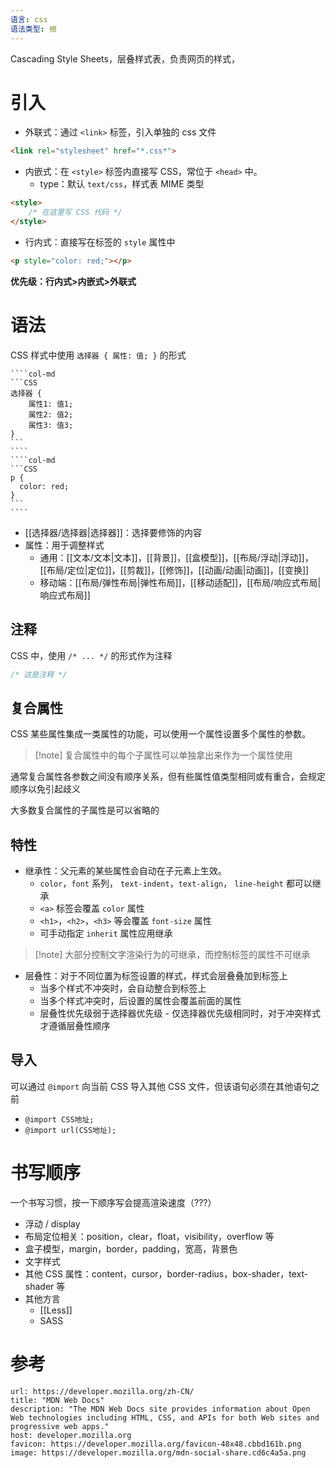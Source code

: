 ```yaml
---
语言: css
语法类型: 根
---
```

Cascading Style Sheets，层叠样式表，负责网页的样式，

# 引入

- 外联式：通过 `<link>` 标签，引入单独的 css 文件

```HTML
<link rel="stylesheet" href="*.css*">
```

- 内嵌式：在 `<style>` 标签内直接写 CSS，常位于 `<head>` 中。
	- type：默认 `text/css`，样式表 MIME 类型

```HTML
<style>
    /* 在这里写 CSS 代码 */
</style>
```

- 行内式：直接写在标签的 `style` 属性中

```HTML
<p style="color: red;"></p>
```

**优先级：行内式>内嵌式>外联式**

# 语法

CSS 样式中使用 `选择器 { 属性: 值; }` 的形式

`````col
````col-md
```CSS
选择器 {
    属性1: 值1;
    属性2: 值2;
    属性3: 值3;
}
```
````
````col-md
```CSS
p {
  color: red;
}
```
````
`````
- [[选择器/选择器|选择器]]：选择要修饰的内容
- 属性：用于调整样式
	- 通用：[[文本/文本|文本]]，[[背景]]，[[盒模型]]，[[布局/浮动|浮动]]，[[布局/定位|定位]]，[[剪裁]]，[[修饰]]，[[动画/动画|动画]]，[[变换]]
	- 移动端：[[布局/弹性布局|弹性布局]]，[[移动适配]]，[[布局/响应式布局|响应式布局]]

## 注释

CSS 中，使用 `/* ... */` 的形式作为注释

```CSS
/* 这是注释 */
```

## 复合属性

CSS 某些属性集成一类属性的功能，可以使用一个属性设置多个属性的参数。

> [!note] 复合属性中的每个子属性可以单独拿出来作为一个属性使用

通常复合属性各参数之间没有顺序关系，但有些属性值类型相同或有重合，会规定顺序以免引起歧义

大多数复合属性的子属性是可以省略的

## 特性


- 继承性：父元素的某些属性会自动在子元素上生效。
	- `color`，`font` 系列， `text-indent`，`text-align`， `line-height` 都可以继承
	- `<a>` 标签会覆盖 `color` 属性
	- `<h1>`，`<h2>`，`<h3>` 等会覆盖 `font-size` 属性
	- 可手动指定 `inherit` 属性应用继承

> [!note] 大部分控制文字渲染行为的可继承，而控制标签的属性不可继承

- 层叠性：对于不同位置为标签设置的样式，样式会层叠叠加到标签上
	- 当多个样式不冲突时，会自动整合到标签上
	- 当多个样式冲突时，后设置的属性会覆盖前面的属性
	- 层叠性优先级弱于选择器优先级 - 仅选择器优先级相同时，对于冲突样式才遵循层叠性顺序

## 导入

可以通过 `@import` 向当前 CSS 导入其他 CSS 文件，但该语句必须在其他语句之前
- `@import CSS地址;`
- `@import url(CSS地址);`

# 书写顺序

一个书写习惯，按一下顺序写会提高渲染速度（???）
- 浮动 / display
- 布局定位相关：position，clear，float，visibility，overflow 等
- 盒子模型，margin，border，padding，宽高，背景色
- 文字样式
- 其他 CSS 属性：content，cursor，border-radius，box-shader，text-shader 等
- 其他方言
	- [[Less]]
	- SASS
# 参考

```cardlink
url: https://developer.mozilla.org/zh-CN/
title: "MDN Web Docs"
description: "The MDN Web Docs site provides information about Open Web technologies including HTML, CSS, and APIs for both Web sites and progressive web apps."
host: developer.mozilla.org
favicon: https://developer.mozilla.org/favicon-48x48.cbbd161b.png
image: https://developer.mozilla.org/mdn-social-share.cd6c4a5a.png
```
